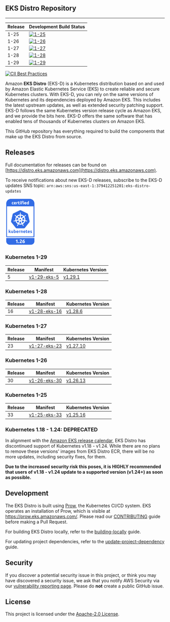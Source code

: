 ## EKS Distro Repository
---

| Release | Development Build Status                                                                                                                  |
|---------|-------------------------------------------------------------------------------------------------------------------------------------------|
| 1-25    | [![1-25](https://prow.eks.amazonaws.com/badge.svg?jobs=build-1-25-postsubmit)](https://prow.eks.amazonaws.com/?job=build-1-25-postsubmit) |
| 1-26    | [![1-26](https://prow.eks.amazonaws.com/badge.svg?jobs=build-1-26-postsubmit)](https://prow.eks.amazonaws.com/?job=build-1-26-postsubmit) |
| 1-27    | [![1-27](https://prow.eks.amazonaws.com/badge.svg?jobs=build-1-27-postsubmit)](https://prow.eks.amazonaws.com/?job=build-1-27-postsubmit) |
| 1-28    | [![1-28](https://prow.eks.amazonaws.com/badge.svg?jobs=build-1-28-postsubmit)](https://prow.eks.amazonaws.com/?job=build-1-28-postsubmit) |
| 1-29    | [![1-29](https://prow.eks.amazonaws.com/badge.svg?jobs=build-1-29-postsubmit)](https://prow.eks.amazonaws.com/?job=build-1-29-postsubmit) |

[![CII Best Practices](https://bestpractices.coreinfrastructure.org/projects/6111/badge)](https://bestpractices.coreinfrastructure.org/projects/6111)

Amazon **EKS Distro** (EKS-D) is a Kubernetes distribution based on and used by
Amazon Elastic Kubernetes Service (EKS) to create reliable and secure Kubernetes
clusters. With EKS-D, you can rely on the same versions of Kubernetes and its
dependencies deployed by Amazon EKS. This includes the latest upstream updates,
as well as extended security patching support. EKS-D follows the same Kubernetes
version release cycle as Amazon EKS, and we provide the bits here. EKS-D offers
the same software that has enabled tens of thousands of Kubernetes clusters on
Amazon EKS.

This GitHub repository has everything required to build the components that make
up the EKS Distro from source.

## Releases

Full documentation for releases can be found on [https://distro.eks.amazonaws.com](https://distro.eks.amazonaws.com).

To receive notifications about new EKS-D releases, subscribe to the EKS-D updates SNS topic:
`arn:aws:sns:us-east-1:379412251201:eks-distro-updates`

[<img src="docs/contents/certified-kubernetes-1.26-color.svg" height=150>](https://github.com/cncf/k8s-conformance/pull/2507)
<!--
Source: https://github.com/cncf/artwork/tree/master/projects/kubernetes/certified-kubernetes
-->
### Kubernetes 1-29

| Release | Manifest | Kubernetes Version |
| -- | --- | --- |
| 5 | [v1-29-eks-5](https://distro.eks.amazonaws.com/kubernetes-1-29/kubernetes-1-29-eks-5.yaml) | [v1.29.1](https://github.com/kubernetes/kubernetes/release/tag/v1.29.1) |

### Kubernetes 1-28

| Release | Manifest | Kubernetes Version |
| -- | --- | --- |
| 16 | [v1-28-eks-16](https://distro.eks.amazonaws.com/kubernetes-1-28/kubernetes-1-28-eks-16.yaml) | [v1.28.6](https://github.com/kubernetes/kubernetes/release/tag/v1.28.6) |


### Kubernetes 1-27

| Release | Manifest | Kubernetes Version |
| -- | --- | --- |
| 23 | [v1-27-eks-23](https://distro.eks.amazonaws.com/kubernetes-1-27/kubernetes-1-27-eks-23.yaml) | [v1.27.10](https://github.com/kubernetes/kubernetes/release/tag/v1.27.10) |


### Kubernetes 1-26

| Release | Manifest | Kubernetes Version |
| -- | --- | --- |
| 30 | [v1-26-eks-30](https://distro.eks.amazonaws.com/kubernetes-1-26/kubernetes-1-26-eks-30.yaml) | [v1.26.13](https://github.com/kubernetes/kubernetes/release/tag/v1.26.13) |


### Kubernetes 1-25

| Release | Manifest | Kubernetes Version |
| -- | --- | --- |
| 33 | [v1-25-eks-33](https://distro.eks.amazonaws.com/kubernetes-1-25/kubernetes-1-25-eks-33.yaml) | [v1.25.16](https://github.com/kubernetes/kubernetes/release/tag/v1.25.16) |


### Kubernetes 1.18 - 1.24: DEPRECATED

In alignment with the [Amazon EKS release calendar](https://docs.aws.amazon.com/eks/latest/userguide/kubernetes-versions.html#kubernetes-release-calendar),
EKS Distro has discontinued support of Kubernetes v1.18 - v1.24. While there are
no plans to remove these versions' images from EKS Distro ECR, there will be no
more updates, including security fixes, for them.

**Due to the increased security risk this poses, it is HIGHLY recommended that
users of v1.18 - v1.24 update to a supported version (v1.24+) as soon as
possible.**

## Development

The EKS Distro is built using
[Prow](https://github.com/kubernetes/test-infra/tree/master/prow), the
Kubernetes CI/CD system. EKS operates an installation of Prow, which is visible
at https://prow.eks.amazonaws.com/. Please read our
[CONTRIBUTING](CONTRIBUTING.md) guide before making a Pull Request.

For building EKS Distro locally, refer to the
[building-locally](docs/development/building-locally.md) guide.

For updating project dependencies, refer to the
[update-project-dependency](docs/development/update-project-dependency.md) guide.

## Security

If you discover a potential security issue in this project, or think you may
have discovered a security issue, we ask that you notify AWS Security via our
[vulnerability reporting page](http://aws.amazon.com/security/vulnerability-reporting/).
Please do **not** create a public GitHub issue.

## License

This project is licensed under the [Apache-2.0 License](LICENSE).

